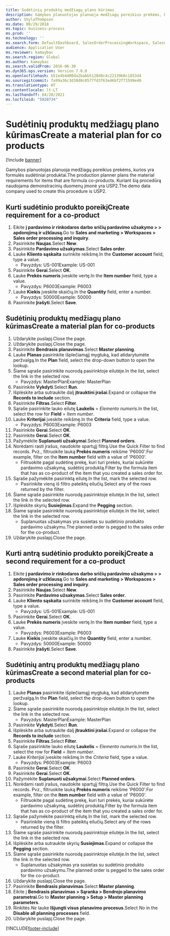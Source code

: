 ```yaml
---
title: Sudėtinių produktų medžiagų plano kūrimas
description: Gamybos planuotojas planuoja medžiagų poreikius prekėms, kurios yra formulės sudėtiniai produktai.
author: ShylaThompson
ms.date: 08/29/2018
ms.topic: business-process
ms.prod: ''
ms.technology: ''
ms.search.form: DefaultDashboard, SalesOrderProcessingWorkspace, SalesCreateOrder, SalesTable, ReqCreatePlanWorkspace, ReqTransPlanCard, SysQueryForm, ReqTransPo
audience: Application User
ms.reviewer: kamaybac
ms.search.region: Global
ms.author: kamaybac
ms.search.validFrom: 2016-06-30
ms.dyn365.ops.version: Version 7.0.0
ms.openlocfilehash: b51e4b4d00da2babb5128d8c4c22139b0c1853d4
ms.sourcegitcommit: fa99a36c3d30d0c0577fd3f63ed6bf2f71599e40
ms.translationtype: HT
ms.contentlocale: lt-LT
ms.lasthandoff: 04/20/2021
ms.locfileid: "5920734"
---
```

# <a name="create-a-material-plan-for-co-products"></a><span data-ttu-id="0c890-103">Sudėtinių produktų medžiagų plano kūrimas</span><span class="sxs-lookup"><span data-stu-id="0c890-103">Create a material plan for co products</span></span>

[!include [banner](../../includes/banner.md)]

<span data-ttu-id="0c890-104">Gamybos planuotojas planuoja medžiagų poreikius prekėms, kurios yra formulės sudėtiniai produktai.</span><span class="sxs-lookup"><span data-stu-id="0c890-104">The production planner plans the material requirements for items that are formula co-products.</span></span> <span data-ttu-id="0c890-105">Kuriant šią procedūrą naudojama demonstracinių duomenų įmonė yra USP2.</span><span class="sxs-lookup"><span data-stu-id="0c890-105">The demo data company used to create this procedure is USP2.</span></span>

## <a name="create-requirement-for-a-co-product"></a><span data-ttu-id="0c890-106">Kurti sudėtinio produkto poreikį</span><span class="sxs-lookup"><span data-stu-id="0c890-106">Create requirement for a co-product</span></span>

1. <span data-ttu-id="0c890-107">Eikite **į pardavimo ir rinkodaros darbo sričių pardavimo užsakymo \> \> apdorojimą ir užklausą**.</span><span class="sxs-lookup"><span data-stu-id="0c890-107">Go to **Sales and marketing \> Workspaces \> Sales order processing and inquiry**.</span></span>
1. <span data-ttu-id="0c890-108">Pasirinkite **Naujas**.</span><span class="sxs-lookup"><span data-stu-id="0c890-108">Select **New**.</span></span>
1. <span data-ttu-id="0c890-109">Pasirinkite **Pardavimo užsakymas**.</span><span class="sxs-lookup"><span data-stu-id="0c890-109">Select **Sales order**.</span></span>
1. <span data-ttu-id="0c890-110">Lauke **Kliento sąskaita** surinkite reikšmę.</span><span class="sxs-lookup"><span data-stu-id="0c890-110">In the **Customer account** field, type a value.</span></span>
    * <span data-ttu-id="0c890-111">Pavyzdys: US-001</span><span class="sxs-lookup"><span data-stu-id="0c890-111">Example: US-001</span></span>  
1. <span data-ttu-id="0c890-112">Pasirinkite **Gerai**.</span><span class="sxs-lookup"><span data-stu-id="0c890-112">Select **OK**.</span></span>
1. <span data-ttu-id="0c890-113">Lauke **Prekės numeris** įveskite vertę.</span><span class="sxs-lookup"><span data-stu-id="0c890-113">In the **Item number** field, type a value.</span></span>
    * <span data-ttu-id="0c890-114">Pavyzdys: P6003</span><span class="sxs-lookup"><span data-stu-id="0c890-114">Example: P6003</span></span>  
1. <span data-ttu-id="0c890-115">Lauke **Kiekis** įveskite skaičių.</span><span class="sxs-lookup"><span data-stu-id="0c890-115">In the **Quantity** field, enter a number.</span></span>
    * <span data-ttu-id="0c890-116">Pavyzdys: 50000</span><span class="sxs-lookup"><span data-stu-id="0c890-116">Example: 50000</span></span>  
1. <span data-ttu-id="0c890-117">Pasirinkite **Įrašyti**.</span><span class="sxs-lookup"><span data-stu-id="0c890-117">Select **Save**.</span></span>

## <a name="create-a-material-plan-for-co-products"></a><span data-ttu-id="0c890-118">Sudėtinių produktų medžiagų plano kūrimas</span><span class="sxs-lookup"><span data-stu-id="0c890-118">Create a material plan for co-products</span></span>

1. <span data-ttu-id="0c890-119">Uždarykite puslapį.</span><span class="sxs-lookup"><span data-stu-id="0c890-119">Close the page.</span></span>
1. <span data-ttu-id="0c890-120">Uždarykite puslapį.</span><span class="sxs-lookup"><span data-stu-id="0c890-120">Close the page.</span></span>
1. <span data-ttu-id="0c890-121">Pasirinkite **Bendrasis planavimas**.</span><span class="sxs-lookup"><span data-stu-id="0c890-121">Select **Master planning**.</span></span>
1. <span data-ttu-id="0c890-122">Lauke **Planas** pasirinkite išplečiamąjį mygtuką, kad atidarytumėte peržvalgą.</span><span class="sxs-lookup"><span data-stu-id="0c890-122">In the **Plan** field, select the drop-down button to open the lookup.</span></span>
1. <span data-ttu-id="0c890-123">Šiame sąraše pasirinkite nuorodą pasirinktoje eilutėje.</span><span class="sxs-lookup"><span data-stu-id="0c890-123">In the list, select the link in the selected row.</span></span>
    * <span data-ttu-id="0c890-124">Pavyzdys: MasterPlan</span><span class="sxs-lookup"><span data-stu-id="0c890-124">Example: MasterPlan</span></span>  
1. <span data-ttu-id="0c890-125">Pasirinkite **Vykdyti**.</span><span class="sxs-lookup"><span data-stu-id="0c890-125">Select **Run**.</span></span>
1. <span data-ttu-id="0c890-126">Išplėskite arba sutraukite dalį **įtrauktini įrašai**.</span><span class="sxs-lookup"><span data-stu-id="0c890-126">Expand or collapse the **Records to include** section.</span></span>
1. <span data-ttu-id="0c890-127">Pasirinkite **Filtras**.</span><span class="sxs-lookup"><span data-stu-id="0c890-127">Select **Filter**.</span></span>
1. <span data-ttu-id="0c890-128">Sąraše pasirinkite lauko eilutę **Laukelis** = *Elemento numeris*.</span><span class="sxs-lookup"><span data-stu-id="0c890-128">In the list, select the row for **Field** = *Item number*.</span></span>
1. <span data-ttu-id="0c890-129">Lauke **Kriterijai** įveskite reikšmę.</span><span class="sxs-lookup"><span data-stu-id="0c890-129">In the **Criteria** field, type a value.</span></span>
    * <span data-ttu-id="0c890-130">Pavyzdys: P6003</span><span class="sxs-lookup"><span data-stu-id="0c890-130">Example: P6003</span></span>  
1. <span data-ttu-id="0c890-131">Pasirinkite **Gerai**.</span><span class="sxs-lookup"><span data-stu-id="0c890-131">Select **OK**.</span></span>
1. <span data-ttu-id="0c890-132">Pasirinkite **Gerai**.</span><span class="sxs-lookup"><span data-stu-id="0c890-132">Select **OK**.</span></span>
1. <span data-ttu-id="0c890-133">Pažymėkite **Suplanuoti užsakymai**.</span><span class="sxs-lookup"><span data-stu-id="0c890-133">Select **Planned orders**.</span></span>
1. <span data-ttu-id="0c890-134">Norėdami rasti įrašus, naudokite spartųjį filtrą.</span><span class="sxs-lookup"><span data-stu-id="0c890-134">Use the Quick Filter to find records.</span></span> <span data-ttu-id="0c890-135">Pvz., filtruokite lauką **Prekės numeris** reikšme 'P6000'.</span><span class="sxs-lookup"><span data-stu-id="0c890-135">For example, filter on the **Item number** field with a value of 'P6000'.</span></span>
    * <span data-ttu-id="0c890-136">Filtruokite pagal sudėtinę prekę, kuri turi prekės, kuriai sukūrėte pardavimo užsakymą, sudėtinį produktą.</span><span class="sxs-lookup"><span data-stu-id="0c890-136">Filter by the formula item that has as co-product of the item that you created a sales order for.</span></span>  
1. <span data-ttu-id="0c890-137">Sąraše pažymėkite pasirinktą eilutę.</span><span class="sxs-lookup"><span data-stu-id="0c890-137">In the list, mark the selected row.</span></span>
    * <span data-ttu-id="0c890-138">Pasirinkite vieną iš filtro pateiktų eilučių.</span><span class="sxs-lookup"><span data-stu-id="0c890-138">Select any of the rows returned by the filter.</span></span>  
1. <span data-ttu-id="0c890-139">Šiame sąraše pasirinkite nuorodą pasirinktoje eilutėje.</span><span class="sxs-lookup"><span data-stu-id="0c890-139">In the list, select the link in the selected row.</span></span>
1. <span data-ttu-id="0c890-140">Išplėskite skyrių **Susiejimas**.</span><span class="sxs-lookup"><span data-stu-id="0c890-140">Expand the **Pegging** section.</span></span>
1. <span data-ttu-id="0c890-141">Šiame sąraše pasirinkite nuorodą pasirinktoje eilutėje.</span><span class="sxs-lookup"><span data-stu-id="0c890-141">In the list, select the link in the selected row.</span></span>
    * <span data-ttu-id="0c890-142">Suplanuotas užsakymas yra susietas su sudėtinio produkto pardavimo užsakymu.</span><span class="sxs-lookup"><span data-stu-id="0c890-142">The planned order is pegged to the sales order for the co-product.</span></span>  
1. <span data-ttu-id="0c890-143">Uždarykite puslapį.</span><span class="sxs-lookup"><span data-stu-id="0c890-143">Close the page.</span></span>

## <a name="create-a-second-requirement-for-a-co-product"></a><span data-ttu-id="0c890-144">Kurti antrą sudėtinio produkto poreikį</span><span class="sxs-lookup"><span data-stu-id="0c890-144">Create a second requirement for a co-product</span></span>

1. <span data-ttu-id="0c890-145">Eikite **į pardavimo ir rinkodaros darbo sričių pardavimo užsakymo \> \> apdorojimą ir užklausą**.</span><span class="sxs-lookup"><span data-stu-id="0c890-145">Go to **Sales and marketing \> Workspaces \> Sales order processing and inquiry**.</span></span>
1. <span data-ttu-id="0c890-146">Pasirinkite **Naujas**.</span><span class="sxs-lookup"><span data-stu-id="0c890-146">Select **New**.</span></span>
1. <span data-ttu-id="0c890-147">Pasirinkite **Pardavimo užsakymas**.</span><span class="sxs-lookup"><span data-stu-id="0c890-147">Select **Sales order**.</span></span>
1. <span data-ttu-id="0c890-148">Lauke **Kliento sąskaita** surinkite reikšmę.</span><span class="sxs-lookup"><span data-stu-id="0c890-148">In the **Customer account** field, type a value.</span></span>
    * <span data-ttu-id="0c890-149">Pavyzdys: US-001</span><span class="sxs-lookup"><span data-stu-id="0c890-149">Example: US-001</span></span>  
1. <span data-ttu-id="0c890-150">Pasirinkite **Gerai**.</span><span class="sxs-lookup"><span data-stu-id="0c890-150">Select **OK**.</span></span>
1. <span data-ttu-id="0c890-151">Lauke **Prekės numeris** įveskite vertę.</span><span class="sxs-lookup"><span data-stu-id="0c890-151">In the **Item number** field, type a value.</span></span>
    * <span data-ttu-id="0c890-152">Pavyzdys: P6003</span><span class="sxs-lookup"><span data-stu-id="0c890-152">Example: P6003</span></span>  
1. <span data-ttu-id="0c890-153">Lauke **Kiekis** įveskite skaičių.</span><span class="sxs-lookup"><span data-stu-id="0c890-153">In the **Quantity** field, enter a number.</span></span>
    * <span data-ttu-id="0c890-154">Pavyzdys: 50000</span><span class="sxs-lookup"><span data-stu-id="0c890-154">Example: 50000</span></span>  
1. <span data-ttu-id="0c890-155">Pasirinkite **Įrašyti**.</span><span class="sxs-lookup"><span data-stu-id="0c890-155">Select **Save**.</span></span>

## <a name="create-a-second-material-plan-for-co-products"></a><span data-ttu-id="0c890-156">Sudėtinių antrų produktų medžiagų plano kūrimas</span><span class="sxs-lookup"><span data-stu-id="0c890-156">Create a second material plan for co-products</span></span>

1. <span data-ttu-id="0c890-157">Lauke **Planas** pasirinkite išplečiamąjį mygtuką, kad atidarytumėte peržvalgą.</span><span class="sxs-lookup"><span data-stu-id="0c890-157">In the **Plan** field, select the drop-down button to open the lookup.</span></span>
2. <span data-ttu-id="0c890-158">Šiame sąraše pasirinkite nuorodą pasirinktoje eilutėje.</span><span class="sxs-lookup"><span data-stu-id="0c890-158">In the list, select the link in the selected row.</span></span>
    * <span data-ttu-id="0c890-159">Pavyzdys: MasterPlan</span><span class="sxs-lookup"><span data-stu-id="0c890-159">Example: MasterPlan</span></span>  
3. <span data-ttu-id="0c890-160">Pasirinkite **Vykdyti**.</span><span class="sxs-lookup"><span data-stu-id="0c890-160">Select **Run**.</span></span>
4. <span data-ttu-id="0c890-161">Išplėskite arba sutraukite dalį **įtrauktini įrašai**.</span><span class="sxs-lookup"><span data-stu-id="0c890-161">Expand or collapse the **Records to include** section.</span></span>
5. <span data-ttu-id="0c890-162">Pasirinkite **Filtras**.</span><span class="sxs-lookup"><span data-stu-id="0c890-162">Select **Filter**.</span></span>
6. <span data-ttu-id="0c890-163">Sąraše pasirinkite lauko eilutę **Laukelis** = *Elemento numeris*.</span><span class="sxs-lookup"><span data-stu-id="0c890-163">In the list, select the row for **Field** = *Item number*.</span></span>
7. <span data-ttu-id="0c890-164">Lauke *Kriterijai* įveskite reikšmę.</span><span class="sxs-lookup"><span data-stu-id="0c890-164">In the *Criteria* field, type a value.</span></span>
    * <span data-ttu-id="0c890-165">Pavyzdys: P6003</span><span class="sxs-lookup"><span data-stu-id="0c890-165">Example: P6003</span></span>  
8. <span data-ttu-id="0c890-166">Pasirinkite **Gerai**.</span><span class="sxs-lookup"><span data-stu-id="0c890-166">Select **OK**.</span></span>
9. <span data-ttu-id="0c890-167">Pasirinkite **Gerai**.</span><span class="sxs-lookup"><span data-stu-id="0c890-167">Select **OK**.</span></span>
10. <span data-ttu-id="0c890-168">Pažymėkite **Suplanuoti užsakymai**.</span><span class="sxs-lookup"><span data-stu-id="0c890-168">Select **Planned orders**.</span></span>
11. <span data-ttu-id="0c890-169">Norėdami rasti įrašus, naudokite spartųjį filtrą.</span><span class="sxs-lookup"><span data-stu-id="0c890-169">Use the Quick Filter to find records.</span></span> <span data-ttu-id="0c890-170">Pvz., filtruokite lauką **Prekės numeris** reikšme 'P6000'.</span><span class="sxs-lookup"><span data-stu-id="0c890-170">For example, filter on the **Item number** field with a value of 'P6000'.</span></span>
    * <span data-ttu-id="0c890-171">Filtruokite pagal sudėtinę prekę, kuri turi prekės, kuriai sukūrėte pardavimo užsakymą, sudėtinį produktą.</span><span class="sxs-lookup"><span data-stu-id="0c890-171">Filter by the formula item that has as co-product of the item that you created a sales order for.</span></span>  
12. <span data-ttu-id="0c890-172">Sąraše pažymėkite pasirinktą eilutę.</span><span class="sxs-lookup"><span data-stu-id="0c890-172">In the list, mark the selected row.</span></span>
    * <span data-ttu-id="0c890-173">Pasirinkite vieną iš filtro pateiktų eilučių.</span><span class="sxs-lookup"><span data-stu-id="0c890-173">Select any of the rows returned by the filter.</span></span>  
13. <span data-ttu-id="0c890-174">Šiame sąraše pasirinkite nuorodą pasirinktoje eilutėje.</span><span class="sxs-lookup"><span data-stu-id="0c890-174">In the list, select the link in the selected row.</span></span>
14. <span data-ttu-id="0c890-175">Išplėskite arba sutraukite skyrių **Susiejimas**.</span><span class="sxs-lookup"><span data-stu-id="0c890-175">Expand or collapse the **Pegging** section.</span></span>
15. <span data-ttu-id="0c890-176">Šiame sąraše pasirinkite nuorodą pasirinktoje eilutėje.</span><span class="sxs-lookup"><span data-stu-id="0c890-176">In the list, select the link in the selected row.</span></span>
    * <span data-ttu-id="0c890-177">Suplanuotas užsakymas yra susietas su sudėtinio produkto pardavimo užsakymu.</span><span class="sxs-lookup"><span data-stu-id="0c890-177">The planned order is pegged to the sales order for the co-product.</span></span>  
16. <span data-ttu-id="0c890-178">Uždarykite puslapį.</span><span class="sxs-lookup"><span data-stu-id="0c890-178">Close the page.</span></span>
17. <span data-ttu-id="0c890-179">Pasirinkite **Bendrasis planavimas**.</span><span class="sxs-lookup"><span data-stu-id="0c890-179">Select **Master planning**.</span></span>
18. <span data-ttu-id="0c890-180">Eikite į **Bendrasis planavimas \> Sąranka \> Bendrojo planavimo parametrai**.</span><span class="sxs-lookup"><span data-stu-id="0c890-180">Go to **Master planning \> Setup \> Master planning parameters**.</span></span>
19. <span data-ttu-id="0c890-181">Rinkitės *Ne* lauke **Išjungti visus planavimo procesus**.</span><span class="sxs-lookup"><span data-stu-id="0c890-181">Select *No* in the **Disable all planning processes** field.</span></span>
20. <span data-ttu-id="0c890-182">Uždarykite puslapį.</span><span class="sxs-lookup"><span data-stu-id="0c890-182">Close the page.</span></span>


[!INCLUDE[footer-include](../../../includes/footer-banner.md)]